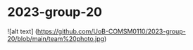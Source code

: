 # 2023-group-20

![alt text] (https://github.com/UoB-COMSM0110/2023-group-20/blob/main/team%20photo.jpg)
